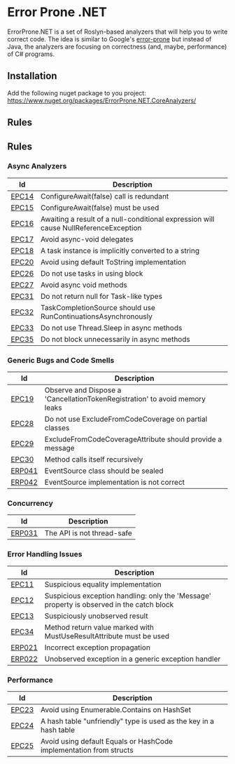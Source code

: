 # Error Prone .NET

ErrorProne.NET is a set of Roslyn-based analyzers that will help you to write correct code. The idea is similar to Google's [error-prone](https://github.com/google/error-prone) but instead of Java, the analyzers are focusing on correctness (and, maybe, performance) of C# programs.

## Installation

Add the following nuget package to you project: https://www.nuget.org/packages/ErrorProne.NET.CoreAnalyzers/

## Rules

## Rules


### Async Analyzers

| Id | Description |
|---|---|
| [EPC14](https://github.com/SergeyTeplyakov/ErrorProne.NET/tree/master/docs/Rules/EPC14.md) | ConfigureAwait(false) call is redundant |
| [EPC15](https://github.com/SergeyTeplyakov/ErrorProne.NET/tree/master/docs/Rules/EPC15.md) | ConfigureAwait(false) must be used |
| [EPC16](https://github.com/SergeyTeplyakov/ErrorProne.NET/tree/master/docs/Rules/EPC16.md) | Awaiting a result of a null-conditional expression will cause NullReferenceException |
| [EPC17](https://github.com/SergeyTeplyakov/ErrorProne.NET/tree/master/docs/Rules/EPC17.md) | Avoid async-void delegates |
| [EPC18](https://github.com/SergeyTeplyakov/ErrorProne.NET/tree/master/docs/Rules/EPC18.md) | A task instance is implicitly converted to a string |
| [EPC20](https://github.com/SergeyTeplyakov/ErrorProne.NET/tree/master/docs/Rules/EPC20.md) | Avoid using default ToString implementation |
| [EPC26](https://github.com/SergeyTeplyakov/ErrorProne.NET/tree/master/docs/Rules/EPC26.md) | Do not use tasks in using block |
| [EPC27](https://github.com/SergeyTeplyakov/ErrorProne.NET/tree/master/docs/Rules/EPC27.md) | Avoid async void methods |
| [EPC31](https://github.com/SergeyTeplyakov/ErrorProne.NET/tree/master/docs/Rules/EPC31.md) | Do not return null for Task-like types |
| [EPC32](https://github.com/SergeyTeplyakov/ErrorProne.NET/tree/master/docs/Rules/EPC32.md) | TaskCompletionSource should use RunContinuationsAsynchronously |
| [EPC33](https://github.com/SergeyTeplyakov/ErrorProne.NET/tree/master/docs/Rules/EPC33.md) | Do not use Thread.Sleep in async methods |
| [EPC35](https://github.com/SergeyTeplyakov/ErrorProne.NET/tree/master/docs/Rules/EPC35.md) | Do not block unnecessarily in async methods |

### Generic Bugs and Code Smells

| Id | Description |
|---|---|
| [EPC19](https://github.com/SergeyTeplyakov/ErrorProne.NET/tree/master/docs/Rules/EPC19.md) | Observe and Dispose a 'CancellationTokenRegistration' to avoid memory leaks |
| [EPC28](https://github.com/SergeyTeplyakov/ErrorProne.NET/tree/master/docs/Rules/EPC28.md) | Do not use ExcludeFromCodeCoverage on partial classes |
| [EPC29](https://github.com/SergeyTeplyakov/ErrorProne.NET/tree/master/docs/Rules/EPC29.md) | ExcludeFromCodeCoverageAttribute should provide a message |
| [EPC30](https://github.com/SergeyTeplyakov/ErrorProne.NET/tree/master/docs/Rules/EPC30.md) | Method calls itself recursively |
| [ERP041](https://github.com/SergeyTeplyakov/ErrorProne.NET/tree/master/docs/Rules/ERP041.md) | EventSource class should be sealed |
| [ERP042](https://github.com/SergeyTeplyakov/ErrorProne.NET/tree/master/docs/Rules/ERP042.md) | EventSource implementation is not correct |

### Concurrency

| Id | Description |
|---|---|
| [ERP031](https://github.com/SergeyTeplyakov/ErrorProne.NET/tree/master/docs/Rules/ERP031.md) | The API is not thread-safe |

### Error Handling Issues

| Id | Description |
|---|---|
| [EPC11](https://github.com/SergeyTeplyakov/ErrorProne.NET/tree/master/docs/Rules/EPC11.md) | Suspicious equality implementation |
| [EPC12](https://github.com/SergeyTeplyakov/ErrorProne.NET/tree/master/docs/Rules/EPC12.md) | Suspicious exception handling: only the 'Message' property is observed in the catch block |
| [EPC13](https://github.com/SergeyTeplyakov/ErrorProne.NET/tree/master/docs/Rules/EPC13.md) | Suspiciously unobserved result |
| [EPC34](https://github.com/SergeyTeplyakov/ErrorProne.NET/tree/master/docs/Rules/EPC34.md) | Method return value marked with MustUseResultAttribute must be used |
| [ERP021](https://github.com/SergeyTeplyakov/ErrorProne.NET/tree/master/docs/Rules/ERP021.md) | Incorrect exception propagation |
| [ERP022](https://github.com/SergeyTeplyakov/ErrorProne.NET/tree/master/docs/Rules/ERP022.md) | Unobserved exception in a generic exception handler |

### Performance

| Id | Description |
|---|---|
| [EPC23](https://github.com/SergeyTeplyakov/ErrorProne.NET/tree/master/docs/Rules/EPC23.md) | Avoid using Enumerable.Contains on HashSet<T> |
| [EPC24](https://github.com/SergeyTeplyakov/ErrorProne.NET/tree/master/docs/Rules/EPC24.md) | A hash table "unfriendly" type is used as the key in a hash table |
| [EPC25](https://github.com/SergeyTeplyakov/ErrorProne.NET/tree/master/docs/Rules/EPC25.md) | Avoid using default Equals or HashCode implementation from structs |